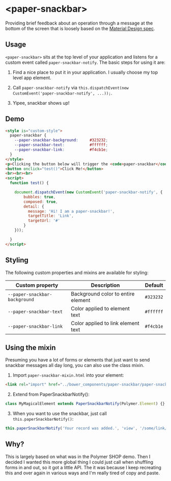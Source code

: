 # \<paper-snackbar\>

Providing brief feedback about an operation through a message at the bottom of the screen that is loosely based on the [Material Design spec](https://material.io/guidelines/components/snackbars-toasts.html#).

## Usage

`<paper-snackbar>` sits at the top level of your application and listens for a custom event called `paper-snackbar-notify`. The basic steps for using it are:

1. Find a nice place to put it in your application. I usually choose my top level app element.

2. Call `paper-snackbar-notify` via `this.dispatchEvent(new CustomEvent('paper-snackbar-notify', ...));`.

3. Yipee, snackbar shows up!

## Demo

<!---
```
<custom-element-demo>
  <template>
    <script src="../webcomponentsjs/webcomponents-lite.js"></script>
    <link rel="import" href="paper-snackbar.html">
    <next-code-block></next-code-block>
  </template>
</custom-element-demo>
```
-->
```html
<style is="custom-style">
  paper-snackbar {
    --paper-snackbar-background:     #323232;
    --paper-snackbar-text:           #ffffff;
    --paper-snackbar-link:           #f4cb1e;
  }
</style>
<p>Clicking the button below will trigger the <code>paper-snackbar</code>.</p>
<button onclick="test()">Click Me!</button>
<br><br><br>
<script>
  function test() {

    document.dispatchEvent(new CustomEvent('paper-snackbar-notify', {
        bubbles: true, 
        composed: true,
        detail: { 
          message: 'Hi! I am a paper-snackbar!', 
          targetTitle: 'Link',
          targetUrl: '#'
        }
    }));

  }
</script>
```

## Styling

The following custom properties and mixins are available for styling:

| Custom property | Description | Default |
| --- | --- | --- |
| `--paper-snackbar-background` | Background color to entire element | `#323232` |
| `--paper-snackbar-text` | Color applied to element text | `#ffffff` |
| `--paper-snackbar-link` | Color applied to link element text | `#f4cb1e` |

## Using the mixin

Presuming you have a lot of forms or elements that just want to send snackbar messages all day long, you can also use the class mixin.

1. Import `paper-snackbar-mixin.html` into your element:
  ```html
  <link rel="import" href="../bower_components/paper-snackbar/paper-snackbar-mixin.html">
  ```
2. Extend from PaperSnackbarNotify():
  ```javascript
  class MyMagicalElement extends PaperSnackbarNotify(Polymer.Element) {}
  ```
3. When you want to use the snackbar, just call `this.paperSnackbarNotify()`:
  ```javascript
  this.paperSnackbarNotify('Your record was added.', 'view', '/some/link/you/want');
  ```

## Why?

This is largely based on what was in the Polymer SHOP demo. Then I decided I wanted this more global thing I could just call when shuffling forms in and out, so it got a little API. The it was because I keep recreating this and over again in various ways and I'm really tired of copy and paste.
